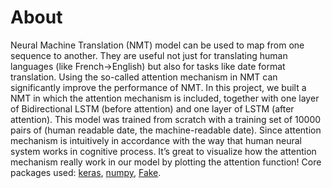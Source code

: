 # About
Neural Machine Translation (NMT) model can be used to map from one sequence to another. They are useful not just for translating human languages (like French->English) but also for tasks like date format translation. Using the so-called attention mechanism in NMT can significantly improve the performance of NMT. In this project, we built a NMT in which the attention mechanism is included, together with one layer of Bidirectional LSTM (before attention) and one layer of LSTM (after attention). This model was trained from scratch with a training set of 10000 pairs of (human readable date, the machine-readable date). Since attention mechanism is intuitively in accordance with the way that human neural system works in cognitive process. It’s great to visualize how the attention mechanism really work in our model by plotting the attention function!  Core packages used:  [keras](https://keras.io/),  [numpy](https://numpy.org/),  [Fake](https://github.com/joke2k/faker).
